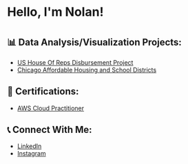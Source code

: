 <h1>Hello, I'm Nolan!<h1>
  
<h2>📊 Data Analysis/Visualization Projects:</h2>

- [US House Of Reps Disbursement Project](https://github.com/nurgo24/USHouseOfRepsData)
- [Chicago Affordable Housing and School Districts](https://github.com/nurgo24/ChicagoDataPortalProject)

<h2>📑 Certifications:</h2>

- [AWS Cloud Practitioner](https://www.credly.com/badges/177c8465-274a-4488-bda8-b61c64544701/public_url)

<h2>📞 Connect With Me:</h2>

- [LinkedIn](https://www.linkedin.com/in/nolan-urgo/)
- [Instagram](https://www.instagram.com/nurgo24/)
